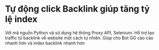 #   Tự động click Backlink giúp tăng tỷ lệ index
Với mã nguồn Python và sử dụng hệ thông Proxy API, Selenium.
Hỗ trợ tạo traffic từ backlink về website một cách tự nhiên. Giúp cho Bot GG cào cào nhanh hơn và index backlink nhanh hơn
